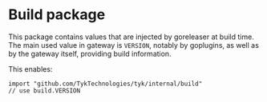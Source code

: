 # Build package

This package contains values that are injected by goreleaser at build
time. The main used value in gateway is `VERSION`, notably by goplugins,
as well as by the gateway itself, providing build information.

This enables:

```
import "github.com/TykTechnologies/tyk/internal/build"
// use build.VERSION
```
